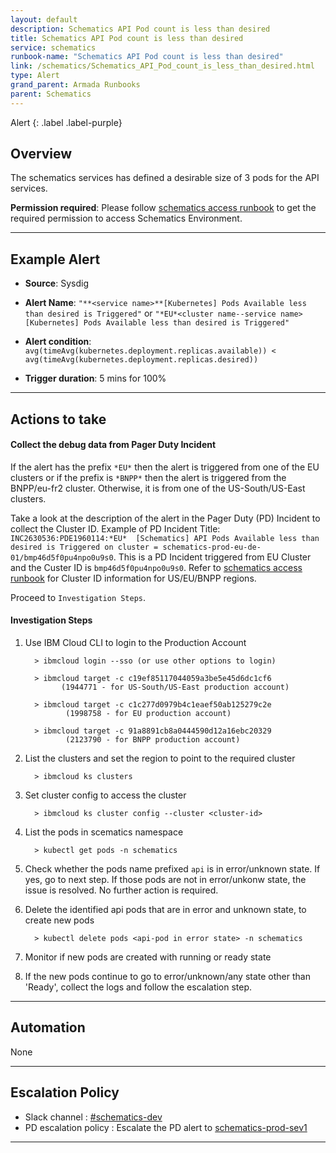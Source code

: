 ```yaml
---
layout: default
description: Schematics API Pod count is less than desired 
title: Schematics API Pod count is less than desired 
service: schematics
runbook-name: "Schematics API Pod count is less than desired"
link: /schematics/Schematics_API_Pod_count_is_less_than_desired.html
type: Alert
grand_parent: Armada Runbooks
parent: Schematics
---
```


Alert
{: .label .label-purple}


## Overview

The schematics services has defined a desirable size of 3 pods for the API services.

**Permission required**: Please follow [schematics access runbook](https://pages.github.ibm.com/alchemy-conductors/documentation-pages/docs/runbooks/schematics/Introduction_to_Schematics_Infrastructure.html) to get the required permission to access Schematics Environment.

---

## Example Alert


- **Source**: Sysdig
- **Alert Name**: `"**<service name>**[Kubernetes] Pods Available less than desired is Triggered"`
or `"*EU*<cluster name--service name>[Kubernetes] Pods Available less than desired is Triggered"`

- **Alert condition**: `avg(timeAvg(kubernetes.deployment.replicas.available)) < avg(timeAvg(kubernetes.deployment.replicas.desired))`

- **Trigger duration**: 5 mins for 100%


---

## Actions to take 

#### Collect the debug data from Pager Duty Incident

If the alert has the prefix `*EU*` then the alert is triggered from one of the EU clusters or if the prefix is `*BNPP*` then the alert is triggered from the BNPP/eu-fr2 cluster. Otherwise, it is from one of the US-South/US-East clusters.

Take a look at the description of the alert in the Pager Duty (PD) Incident to collect the Cluster ID.
Example of PD Incident Title: `INC2630536:PDE1960114:*EU*  [Schematics] API Pods Available less than desired is Triggered on cluster = schematics-prod-eu-de-01/bmp46d5f0pu4npo0u9s0`.
This is a PD Incident triggered from EU Cluster and the Custer ID is `bmp46d5f0pu4npo0u9s0`. 
Refer to [schematics access runbook](https://pages.github.ibm.com/alchemy-conductors/documentation-pages/docs/runbooks/schematics/Introduction_to_Schematics_Infrastructure.html) for Cluster ID information for US/EU/BNPP regions.

Proceed to `Investigation Steps`.

#### Investigation Steps

1. Use IBM Cloud CLI to login to the Production Account

         > ibmcloud login --sso (or use other options to login)

         > ibmcloud target -c c19ef85117044059a3be5e45d6dc1cf6  
               (1944771 - for US-South/US-East production account) 

         > ibmcloud target -c c1c277d0979b4c1eaef50ab125279c2e 
                (1998758 - for EU production account)
                
         > ibmcloud target -c 91a8891cb8a0444590d12a16ebc20329 
                (2123790 - for BNPP production account)

2. List the clusters and set the region to point to the required cluster

         > ibmcloud ks clusters

3. Set cluster config to access the cluster

         > ibmcloud ks cluster config --cluster <cluster-id>

4. List the pods in scematics namespace

         > kubectl get pods -n schematics

5. Check whether the pods name prefixed `api` is in error/unknown state. If yes, go to next step. If those pods are not in error/unkonw state, the issue is resolved. No further action is required. 

6. Delete the identified api pods that are in error and unknown state, to create new pods
   
         > kubectl delete pods <api-pod in error state> -n schematics

6. Monitor if new pods are created with running or ready state

7. If the new pods continue to go to error/unknown/any state other than 'Ready', collect the logs and follow the escalation step.

---

## Automation 

None

---

## Escalation Policy

* Slack channel : [#schematics-dev](https://ibm-argonauts.slack.com/archives/GHFT8J7CJ)
* PD escalation policy : Escalate the PD alert to  [schematics-prod-sev1](https://ibm.pagerduty.com/escalation_policies#PNZJB5U)
 
---
